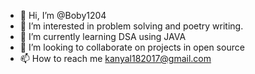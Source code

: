 - 👋 Hi, I’m @Boby1204
- 👀 I’m interested in problem solving and poetry writing.
- 🌱 I’m currently learning DSA using JAVA
- 💞️ I’m looking to collaborate on projects in open source
- 📫 How to reach me kanyal182017@gmail.com

<!---
Boby1204/Boby1204 is a ✨ special ✨ repository because its `README.md` (this file) appears on your GitHub profile.
You can click the Preview link to take a look at your changes.
--->
